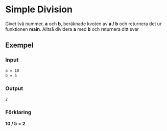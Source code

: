 # Simple Division

Givet två nummer, **a** och **b**, beräknade kvoten av **a / b** och returnera det ur funktionen **main**. Alltså dividera **a** med **b** och returnera ditt svar

## Exempel

### Input

```bash
a = 10
b = 5
```

### Output

```bash
2
```

### Förklaring

**10 / 5** = **2**
